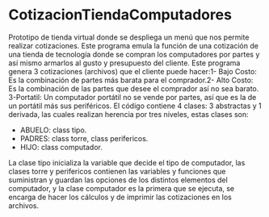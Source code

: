 # CotizacionTiendaComputadores
Prototipo de tienda virtual donde se despliega un menú que nos permite realizar cotizaciones.
Este programa emula la función de una cotización de una tienda de tecnología donde se compran los computadores por partes y así mismo armarlos al gusto y presupuesto del cliente. Este programa genera 3 cotizaciones (archivos) que el cliente puede hacer:1- Bajo Costo: Es la combinación de partes más barata para el comprador.2- Alto Costo: Es la combinación de las partes que desee el comprador así no sea barato. 3-Portatil: Un computador portátil no se vende por partes, así que es la de un portátil más sus periféricos. El código contiene 4 clases: 3 abstractas y 1 derivada, las cuales realizan herencia por tres niveles, estas clases son:
- ABUELO: class tipo.
- PADRES: class torre, class perifericos.
- HIJO:  class computador.

La clase tipo inicializa la variable que decide el tipo de computador, las clases torre y perifericos contienen las variables y funciones que suministran y guardan las opciones de los distintos elementos del computador, y la clase computador es la primera que se ejecuta, se encarga de hacer los cálculos y de imprimir las cotizaciones en los archivos.
